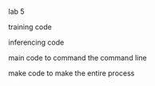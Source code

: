 lab 5

training code

inferencing code

main code to command the command line

make code to make the entire process